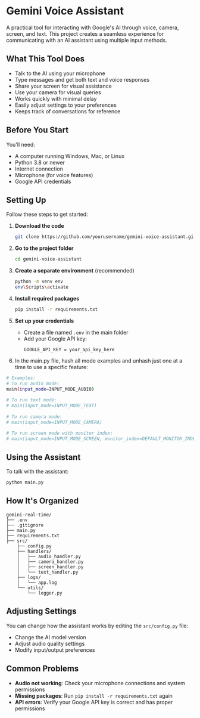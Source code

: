 # Gemini Voice Assistant

A practical tool for interacting with Google's AI through voice, camera, screen, and text. This project creates a seamless experience for communicating with an AI assistant using multiple input methods.

## What This Tool Does

- Talk to the AI using your microphone
- Type messages and get both text and voice responses
- Share your screen for visual assistance
- Use your camera for visual queries
- Works quickly with minimal delay
- Easily adjust settings to your preferences
- Keeps track of conversations for reference

## Before You Start

You'll need:

- A computer running Windows, Mac, or Linux
- Python 3.8 or newer
- Internet connection
- Microphone (for voice features)
- Google API credentials

## Setting Up

Follow these steps to get started:

1. **Download the code**
   ```bash
   git clone https://github.com/yourusername/gemini-voice-assistant.git
   ```

2. **Go to the project folder**
   ```bash
   cd gemini-voice-assistant
   ```

3. **Create a separate environment** (recommended)
   ```bash
   python -m venv env
   env\Scripts\activate
   ```

4. **Install required packages**
   ```bash
   pip install -r requirements.txt
   ```

5. **Set up your credentials**
   - Create a file named `.env` in the main folder
   - Add your Google API key:
     ```
     GOOGLE_API_KEY = your_api_key_here
     ```

6. In the main.py file, hash all mode examples and unhash just one at a time to use a specific feature:

```bash
# Examples:
# To run audio mode:
main(input_mode=INPUT_MODE_AUDIO)
    
# To run text mode:
# main(input_mode=INPUT_MODE_TEXT)
    
# To run camera mode:
# main(input_mode=INPUT_MODE_CAMERA)

# To run screen mode with monitor index:
# main(input_mode=INPUT_MODE_SCREEN, monitor_index=DEFAULT_MONITOR_INDEX)
```

## Using the Assistant

To talk with the assistant:
```bash
python main.py
```

## How It's Organized

```
gemini-real-time/
├── .env
├── .gitignore
├── main.py
├── requirements.txt
├── src/
    ├── config.py
    ├── handlers/
    │   ├── audio_handler.py
    │   ├── camera_handler.py
    │   ├── screen_handler.py
    │   └── text_handler.py
    ├── logs/
    │   └── app.log
    └── utils/
        └── logger.py
```

## Adjusting Settings

You can change how the assistant works by editing the `src/config.py` file:

- Change the AI model version
- Adjust audio quality settings
- Modify input/output preferences

## Common Problems

- **Audio not working**: Check your microphone connections and system permissions
- **Missing packages**: Run `pip install -r requirements.txt` again
- **API errors**: Verify your Google API key is correct and has proper permissions